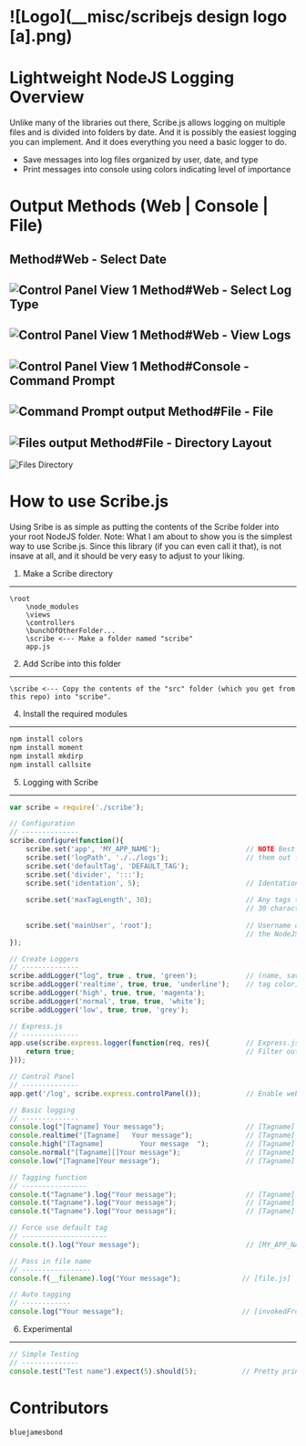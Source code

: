 ![Logo](__misc/scribejs design logo [a].png)
=======
**Lightweight NodeJS Logging**
Overview
=======
Unlike many of the libraries out there, Scribe.js allows logging on multiple files and is divided into folders by date. And it is possibly the easiest logging you can implement. And it does everything you need a basic logger to do.
- Save messages into log files organized by user, date, and type
- Print messages into console using colors indicating level of importance

Output Methods (Web | Console | File)
=======
Method#Web - Select Date
---
![Control Panel View 1](http://i.imgur.com/sXyDc09.png)
Method#Web - Select Log Type
---
![Control Panel View 1](http://i.imgur.com/NgCa8tR.png)
Method#Web - View Logs
---
![Control Panel View 1](http://i.imgur.com/ULkKn1X.png)
Method#Console - Command Prompt
---
![Command Prompt output](https://raw.github.com/bluejamesbond/Scribe.js/master/__misc/scribejs%20sample%20cmd%20%5Ba%5D.PNG)
Method#File - File
---
![Files output](https://raw.github.com/bluejamesbond/Scribe.js/master/__misc/scribejs%20sample%20file%20%5Ba%5D.PNG)
Method#File - Directory Layout
---
![Files Directory](https://raw.github.com/bluejamesbond/Scribe.js/master/__misc/scribejs%20sample%20directory%20%5Ba%5D.PNG)

How to use Scribe.js
=======
Using Sribe is as simple as putting the contents of the Scribe folder into your root NodeJS folder. Note: What I am about to show you is the simplest way to use Scribe.js. Since this library (if you can even call it that), is not insave at all, and it should be very easy to adjust to your liking.

1. Make a Scribe directory
----
```
\root
    \node_modules
    \views
    \controllers
    \bunchOfOtherFolder...
    \scribe <--- Make a folder named "scribe"
    app.js
```
2. Add Scribe into this folder
----
```
\scribe <--- Copy the contents of the "src" folder (which you get from this repo) into "scribe".
```
4. Install the required modules
----
```bat
npm install colors
npm install moment
npm install mkdirp
npm install callsite
```
5. Logging with Scribe
----
```js
var scribe = require('./scribe');     

// Configuration
// --------------
scribe.configure(function(){
    scribe.set('app', 'MY_APP_NAME');                     // NOTE Best way learn about these settings is
    scribe.set('logPath', './../logs');                   // them out for yourself.
    scribe.set('defaultTag', 'DEFAULT_TAG');
    scribe.set('divider', ':::');
    scribe.set('identation', 5);                          // Identation before console messages
    
    scribe.set('maxTagLength', 30);                       // Any tags that have a length greather than
                                                          // 30 characters will be ignored
    
    scribe.set('mainUser', 'root');                       // Username of the account which is running
                                                          // the NodeJS server
});

// Create Loggers
// --------------
scribe.addLogger("log", true , true, 'green');            // (name, save to file, print to console,
scribe.addLogger('realtime', true, true, 'underline');    // tag color)
scribe.addLogger('high', true, true, 'magenta');
scribe.addLogger('normal', true, true, 'white');
scribe.addLogger('low', true, true, 'grey');

// Express.js
// --------------
app.use(scribe.express.logger(function(req, res){         // Express.js access log
    return true;                                          // Filter out any Express messages
}));

// Control Panel
// --------------
app.get('/log', scribe.express.controlPanel());           // Enable web control panel

// Basic logging
// --------------
console.log("[Tagname] Your message");                    // [Tagname]             Your message  
console.realtime("[Tagname]   Your message");             // [Tagname]             Your message
console.high("[Tagname]         Your message  ");         // [Tagname]             Your message
console.normal("[Tagname][]Your message");                // [Tagname]             []Your message
console.low("[Tagname]Your message");                     // [Tagname]             Your message

// Tagging function
// ----------------
console.t("Tagname").log("Your message");                 // [Tagname]             Your message
console.t("Tagname").log("Your message");                 // [Tagname]             Your message
console.t("Tagname").log("Your message");                 // [Tagname]             Your message

// Force use default tag
// ---------------------
console.t().log("Your message");                          // [MY_APP_NAME]         Your message

// Pass in file name
// -----------------
console.f(__filename).log("Your message");               // [file.js]              Your message

// Auto tagging
// ------------
console.log("Your message");                             // [invokedFrom.js:25]    Your message

```
6. Experimental
----
```js
// Simple Testing
// --------------
console.test("Test name").expect(5).should(5);           // Pretty printed test results    
```
Contributors
=======
```
bluejamesbond
```
